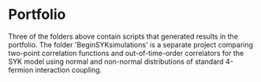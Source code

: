 # Portfolio
Three of the folders above contain scripts that generated results in the portfolio. The folder 'BeginSYKsimulations' is a separate project comparing two-point correlation functions and out-of-time-order correlators for the SYK model using normal and non-normal distributions of standard 4-fermion interaction coupling. 
